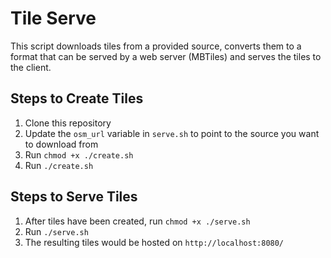 # Tile Serve
This script downloads tiles from a provided source, converts them to a format that can be served by a web server (MBTiles) and serves the tiles to the client.

## Steps to Create Tiles
1. Clone this repository
1. Update the `osm_url` variable in `serve.sh` to point to the source you want to download from
1. Run `chmod +x ./create.sh`
1. Run `./create.sh`

## Steps to Serve Tiles
1. After tiles have been created, run `chmod +x ./serve.sh`
1. Run `./serve.sh`
1. The resulting tiles would be hosted on `http://localhost:8080/` 